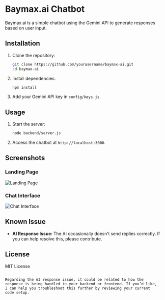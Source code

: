 

# Baymax.ai Chatbot

Baymax.ai is a simple chatbot using the Gemini API to generate responses based on user input.


## Installation

1. Clone the repository:
   ```bash
   git clone https://github.com/yourusername/baymax-ai.git
   cd baymax-ai
   ```

2. Install dependencies:
   ```bash
   npm install
   ```

3. Add your Gemini API key in `config/keys.js`.

## Usage

1. Start the server:
   ```bash
   node backend/server.js
   ```

2. Access the chatbot at `http://localhost:3000`.

## Screenshots

### Landing Page
![Landing Page](./screenshots/landing_page.png)

### Chat Interface
![Chat Interface](./screenshots/chat_interface.png)

## Known Issue

- **AI Response Issue:** The AI occasionally doesn't send replies correctly. If you can help resolve this, please contribute.

## License

MIT License
```

Regarding the AI response issue, it could be related to how the response is being handled in your backend or frontend. If you’d like, I can help you troubleshoot this further by reviewing your current code setup.
